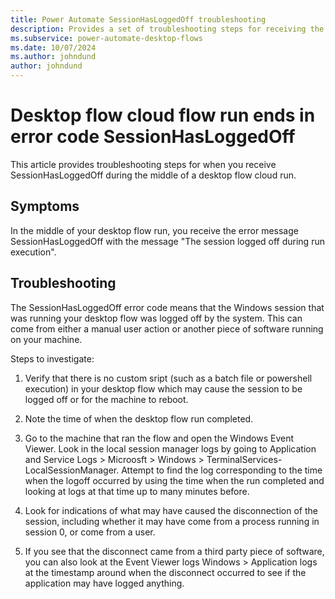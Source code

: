 ```yaml
---
title: Power Automate SessionHasLoggedOff troubleshooting
description: Provides a set of troubleshooting steps for receiving the error SessionHasLoggedOff
ms.subservice: power-automate-desktop-flows
ms.date: 10/07/2024
ms.author: johndund 
author: johndund
---
```

# Desktop flow cloud flow run ends in error code SessionHasLoggedOff

This article provides troubleshooting steps for when you receive SessionHasLoggedOff during the middle of a desktop flow cloud run.

## Symptoms

In the middle of your desktop flow run, you receive the error message SessionHasLoggedOff with the message "The session logged off during run execution".

## Troubleshooting

The SessionHasLoggedOff error code means that the Windows session that was running your desktop flow was logged off by the system. This can come from either a manual user action or another piece of software running on your machine.

Steps to investigate:

1. Verify that there is no custom sript (such as a batch file or powershell execution) in your desktop flow which may cause the session to be logged off or for the machine to reboot.

1. Note the time of when the desktop flow run completed.

1. Go to the machine that ran the flow and open the Windows Event Viewer. Look in the local session manager logs by going to Application and Service Logs > Microosft > Windows > TerminalServices-LocalSessionManager. Attempt to find the log corresponding to the time when the logoff occurred by using the time when the run completed and looking at logs at that time up to many minutes before. 

1. Look for indications of what may have caused the disconnection of the session, including whether it may have come from a process running in session 0, or come from a user.

1. If you see that the disconnect came from a third party piece of software, you can also look at the Event Viewer logs Windows > Application logs at the timestamp around when the disconnect occurred to see if the application may have logged anything.
